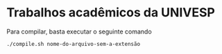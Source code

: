 # Trabalhos acadêmicos da UNIVESP

Para compilar, basta executar o seguinte comando

    ./compile.sh nome-do-arquivo-sem-a-extensão
